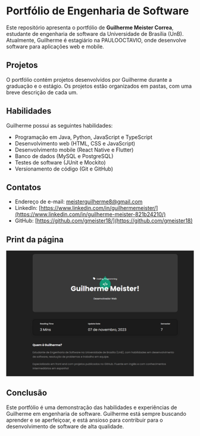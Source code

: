 # Portfólio de Engenharia de Software

Este repositório apresenta o portfólio de **Guilherme Meister Correa**, estudante de engenharia de software da Universidade de Brasília (UnB). Atualmente, Guilherme é estagiário na PAULOOCTAVIO, onde desenvolve software para aplicações web e mobile.

## Projetos

O portfólio contém projetos desenvolvidos por Guilherme durante a graduação e o estágio. Os projetos estão organizados em pastas, com uma breve descrição de cada um.

## Habilidades

Guilherme possui as seguintes habilidades:

* Programação em Java, Python, JavaScript e TypeScript
* Desenvolvimento web (HTML, CSS e JavaScript)
* Desenvolvimento mobile (React Native e Flutter)
* Banco de dados (MySQL e PostgreSQL)
* Testes de software (JUnit e Mockito)
* Versionamento de código (Git e GitHub)

## Contatos

* Endereço de e-mail: meisterguilherme8@gmail.com
* LinkedIn: [https://www.linkedin.com/in/guilhermemeister/](https://www.linkedin.com/in/guilherme-meister-821b24210/)
* GitHub: [https://github.com/gmeister18/](https://github.com/gmeister18)

## Print da página

![screeshot](print.png)

## Conclusão

Este portfólio é uma demonstração das habilidades e experiências de Guilherme em engenharia de software. Guilherme está sempre buscando aprender e se aperfeiçoar, e está ansioso para contribuir para o desenvolvimento de software de alta qualidade.
